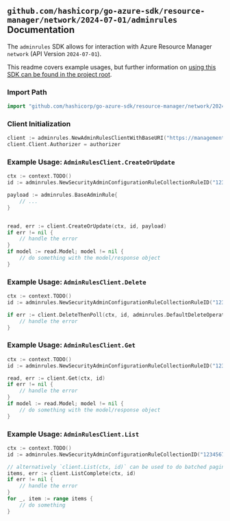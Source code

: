 
## `github.com/hashicorp/go-azure-sdk/resource-manager/network/2024-07-01/adminrules` Documentation

The `adminrules` SDK allows for interaction with Azure Resource Manager `network` (API Version `2024-07-01`).

This readme covers example usages, but further information on [using this SDK can be found in the project root](https://github.com/hashicorp/go-azure-sdk/tree/main/docs).

### Import Path

```go
import "github.com/hashicorp/go-azure-sdk/resource-manager/network/2024-07-01/adminrules"
```


### Client Initialization

```go
client := adminrules.NewAdminRulesClientWithBaseURI("https://management.azure.com")
client.Client.Authorizer = authorizer
```


### Example Usage: `AdminRulesClient.CreateOrUpdate`

```go
ctx := context.TODO()
id := adminrules.NewSecurityAdminConfigurationRuleCollectionRuleID("12345678-1234-9876-4563-123456789012", "example-resource-group", "networkManagerName", "securityAdminConfigurationName", "ruleCollectionName", "ruleName")

payload := adminrules.BaseAdminRule{
	// ...
}


read, err := client.CreateOrUpdate(ctx, id, payload)
if err != nil {
	// handle the error
}
if model := read.Model; model != nil {
	// do something with the model/response object
}
```


### Example Usage: `AdminRulesClient.Delete`

```go
ctx := context.TODO()
id := adminrules.NewSecurityAdminConfigurationRuleCollectionRuleID("12345678-1234-9876-4563-123456789012", "example-resource-group", "networkManagerName", "securityAdminConfigurationName", "ruleCollectionName", "ruleName")

if err := client.DeleteThenPoll(ctx, id, adminrules.DefaultDeleteOperationOptions()); err != nil {
	// handle the error
}
```


### Example Usage: `AdminRulesClient.Get`

```go
ctx := context.TODO()
id := adminrules.NewSecurityAdminConfigurationRuleCollectionRuleID("12345678-1234-9876-4563-123456789012", "example-resource-group", "networkManagerName", "securityAdminConfigurationName", "ruleCollectionName", "ruleName")

read, err := client.Get(ctx, id)
if err != nil {
	// handle the error
}
if model := read.Model; model != nil {
	// do something with the model/response object
}
```


### Example Usage: `AdminRulesClient.List`

```go
ctx := context.TODO()
id := adminrules.NewSecurityAdminConfigurationRuleCollectionID("12345678-1234-9876-4563-123456789012", "example-resource-group", "networkManagerName", "securityAdminConfigurationName", "ruleCollectionName")

// alternatively `client.List(ctx, id)` can be used to do batched pagination
items, err := client.ListComplete(ctx, id)
if err != nil {
	// handle the error
}
for _, item := range items {
	// do something
}
```
